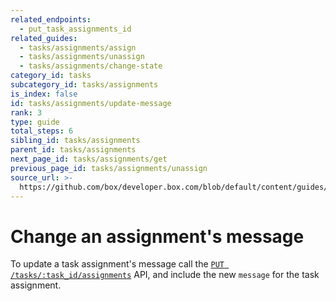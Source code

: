 ```yaml
---
related_endpoints:
  - put_task_assignments_id
related_guides:
  - tasks/assignments/assign
  - tasks/assignments/unassign
  - tasks/assignments/change-state
category_id: tasks
subcategory_id: tasks/assignments
is_index: false
id: tasks/assignments/update-message
rank: 3
type: guide
total_steps: 6
sibling_id: tasks/assignments
parent_id: tasks/assignments
next_page_id: tasks/assignments/get
previous_page_id: tasks/assignments/unassign
source_url: >-
  https://github.com/box/developer.box.com/blob/default/content/guides/tasks/assignments/3-update-message.md
---
```

# Change an assignment's message

To update a task assignment's message call the
[`PUT /tasks/:task_id/assignments`](e://put_task_assignments_id) API, and
include the new `message` for the task assignment.

<Samples id='put_task_assignments_id' variant='message' >

</Samples>